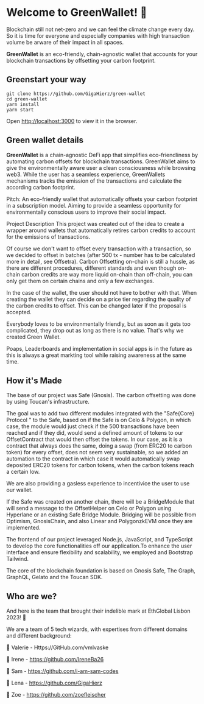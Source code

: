 # Welcome to GreenWallet! 🌻

Blockchain still not net-zero and we can feel the climate change every day. So it is time for everyone and especially companies with high transaction volume be arware of their impact in all spaces.

**GreenWallet** is an eco-friendly, chain-agnostic wallet that accounts for your blockchain transactions by offsetting your carbon footprint.

## Greenstart your way

```
git clone https://github.com/GigaHierz/green-wallet
cd green-wallet
yarn install
yarn start
```

Open [http://localhost:3000](http://localhost:3000) to view it in the browser.

## Green wallet details

**GreenWallet** is a chain-agnostic DeFi app that simplifies eco-friendliness by automating carbon offsets for blockchain transactions.
GreenWallet aims to give the environmentally aware user a clean consciousness while browsing web3.
While the user has a seamless experience, GreenWallets mechanisms tracks the emission of the transactions and calculate the according carbon footprint.

Pitch:
An eco-friendly wallet that automatically offsets your carbon footprint in a subscription model. Aiming to provide a seamless opportunity for environmentally conscious users to improve their social impact.

Project Description
This project was created out of the idea to create a wrapper around wallets that automatically retires carbon credits to account for the emissions of transactions.

Of course we don't want to offset every transaction with a transaction, so we decided to offset in batches (after 500 tx - number has to be calculated more in detail, see Offsetra). Carbon Offsetting on-chain is still a hussle, as there are different procedures, different standards and even though on-chain carbon credits are way more liquid on-chain than off-chain, you can only get them on certain chains and only a few exchanges.

In the case of the wallet, the user should not have to bother with that. When creating the wallet they can decide on a price tier regarding the quality of the carbon credits to offset. This can be changed later if the proposal is accepted.

Everybody loves to be environmentally friendly, but as soon as it gets too complicated, they drop out as long as there is no value. That's why we created Green Wallet.

Poaps, Leaderboards and implementation in social apps is in the future as this is always a great markting tool while raising awareness at the same time.

## How it's Made

The base of our project was Safe (Gnosis). The carbon offsetting was done by using Toucan's infrastructure.

The goal was to add two different modules integrated with the "Safe{Core} Protocol " to the Safe, based on if the Safe is on Celo & Polygon, in which case, the module would just check if the 500 transactions have been reached and if they did, would send a defined amount of tokens to our OffsetContract that would then offset the tokens. In our case, as it is a contract that always does the same, doing a swap (from ERC20 to carbon token) for every offset, does not seem very sustainable, so we added an automation to the contract in which case it would automatically swap deposited ERC20 tokens for carbon tokens, when the carbon tokens reach a certain low.

We are also providing a gasless experience to incentivice the user to use our wallet.

If the Safe was created on another chain, there will be a BridgeModule that will send a message to the OffsetHelper on Celo or Polygon using Hyperlane or an existing Safe Bridge Module. Bridging will be possible from Optimism, GnosisChain, and also Linear and PolygonzkEVM once they are implemented.

The frontend of our project leveraged Node.js, JavaScript, and TypeScript to develop the core functionalities off our application.To enhance the user interface and ensure flexibility and scalability, we employed and Bootstrap Tailwind.

The core of the blockchain foundation is based on Gnosis Safe, The Graph, GraphQL, Gelato and the Toucan SDK.

## Who are we?

And here is the team that brought their indelible mark at EthGlobal Lisbon 2023! 🔮

We are a team of 5 tech wizards, with expertises from different domains and different background:

🍉 Valerie - Https://GitHub.com/vmlvaske

🍉 Irene - https://github.com/IreneBa26

🍉 Sam - https://github.com/i-am-sam-codes

🍉 Lena - https://github.com/GigaHierz

🍉 Zoe - https://github.com/zoefleischer
